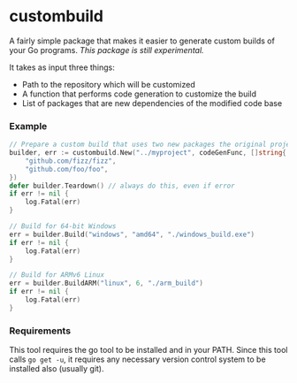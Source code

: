 custombuild
============

A fairly simple package that makes it easier to generate custom builds of your Go programs. *This package is still experimental.*

It takes as input three things:

- Path to the repository which will be customized
- A function that performs code generation to customize the build
- List of packages that are new dependencies of the modified code base


### Example

```go
// Prepare a custom build that uses two new packages the original project doesn't use
builder, err := custombuild.New("../myproject", codeGenFunc, []string{
	"github.com/fizz/fizz",
	"github.com/foo/foo",
})
defer builder.Teardown() // always do this, even if error
if err != nil {
	log.Fatal(err)
}

// Build for 64-bit Windows
err = builder.Build("windows", "amd64", "./windows_build.exe")
if err != nil {
	log.Fatal(err)
}

// Build for ARMv6 Linux
err = builder.BuildARM("linux", 6, "./arm_build")
if err != nil {
	log.Fatal(err)
}
```


### Requirements

This tool requires the go tool to be installed and in your PATH. Since this tool calls `go get -u`, it requires any necessary version control system to be installed also (usually git).

